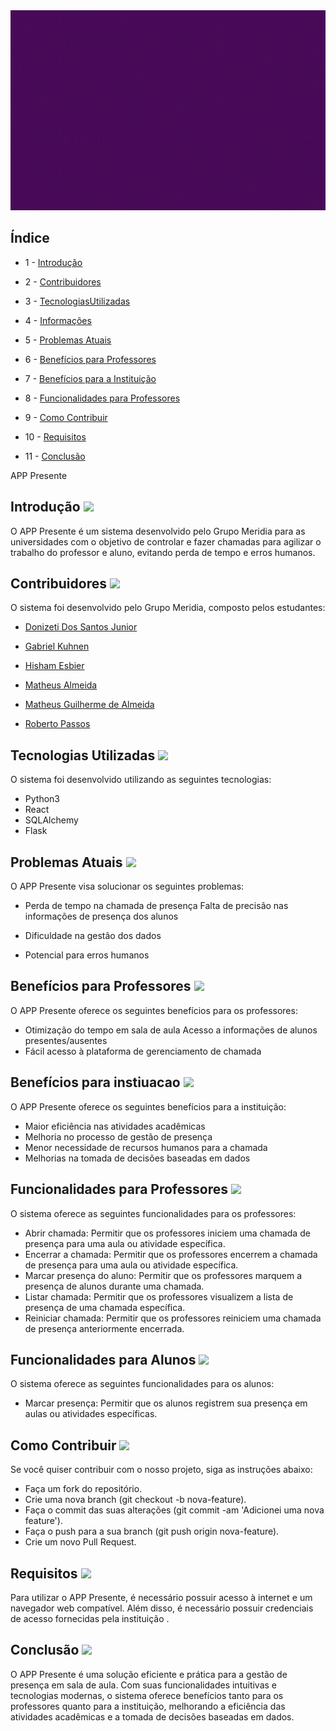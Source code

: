 
<img src="./Gif/Green%20Pixel%20Game%20Youtube%20Intro.gif" alt="Descrição do gif" style="width: 100rem; height: 20rem;">

## Índice
* 1 - [Introdução](#introducao)  
* 2 - [Contribuidores](#contribuidores)
* 3 - [TecnologiasUtilizadas](#tecnologiasutilizadas)
* 4 - [Informações](#informacoes) 
* 5 - [Problemas Atuais](#problemasatuais)
* 6 - [Benefícios para Professores](#beneficiosparaprofessores)
* 7 - [Benefícios para a Instituição](#beneficiosparaaInstituicao)
* 8 - [Funcionalidades para Professores](#funcionalidadesparaprofessores)

* 9 - [Como Contribuir](#comocontribuir)

* 10 - [Requisitos](#requisitos)
* 11 - [Conclusão](#conclusao)  

APP Presente
<a name="introducao"></a> 
## Introdução  <img src="https://cdn-icons-png.flaticon.com/128/4129/4129437.png" height=28>
O APP Presente é um sistema desenvolvido pelo Grupo Meridia para as universidades com o objetivo de controlar e fazer chamadas para agilizar o trabalho do professor e aluno, evitando perda de tempo e erros humanos. 
<a name ="contribuidores"></a>
## Contribuidores <img src="https://cdn-icons-png.flaticon.com/512/2636/2636184.png " height=28>
O sistema foi desenvolvido pelo Grupo Meridia, composto pelos estudantes:

- [Donizeti Dos Santos Junior](https://www.linkedin.com/in/donizetijunioreng)

- [Gabriel Kuhnen](https://www.linkedin.com/in/gabrielkuhnen)  

- [Hisham Esbier](https://www.linkedin.com/in/hesham-esper-388673144)   

- [Matheus Almeida](https://www.linkedin.com/in/tokram) 

- [Matheus Guilherme de Almeida](https://www.linkedin.com/in/matheus-galmeida)

- [Roberto Passos](https://www.linkedin.com/in/roberto-passos-897469241)

<a name ="tecnologiasutilizadas"></a>
## Tecnologias Utilizadas  <img src="https://cdn-icons-png.flaticon.com/128/1087/1087927.png" height=28>
O sistema foi desenvolvido utilizando as seguintes tecnologias:
* Python3  
* React 
* SQLAlchemy
* Flask  
<a name ="problemasatuais"></a>
## Problemas Atuais  <img src="   https://cdn-icons-png.flaticon.com/512/272/272340.png " height=28>

O APP Presente visa solucionar os seguintes problemas:
* Perda de tempo na chamada de presença
Falta de precisão nas informações de presença dos alunos

* Dificuldade na gestão dos dados

* Potencial para erros humanos

<a name ="beneficiosparaprofessores"></a>
## Benefícios para Professores  <img src="https://cdn.iconscout.com/icon/free/png-256/free-bonus-1612927-1371722.png?f=webp&w=256" height=28>

O APP Presente oferece os seguintes benefícios para os professores:

* Otimização do tempo em sala de aula
Acesso a informações de alunos presentes/ausentes
* Fácil acesso à plataforma de gerenciamento de chamada  

<a name ="benefíciosparaainstituicao"></a>
 ## Benefícios para instiuacao <img src="https://cdn.iconscout.com/icon/free/png-256/free-university-486920-2364989.png?f=webp&w=256" height=28>

O APP Presente oferece os seguintes benefícios para a instituição:  
* Maior eficiência nas atividades acadêmicas
* Melhoria no processo de gestão de presença
* Menor necessidade de recursos humanos para a chamada
* Melhorias na tomada de decisões baseadas em dados

<a name ="funcionalidadesparaprofessores"></a>
## Funcionalidades para Professores <img src= "https://cdn.iconscout.com/icon/free/png-256/free-function-2082708-1750137.png?f=webp&w=256" height=28 >
O sistema oferece as seguintes funcionalidades para os professores:  
* Abrir chamada: Permitir que os professores iniciem uma chamada de presença para uma aula ou atividade específica.
* Encerrar a chamada: Permitir que os professores encerrem a chamada de presença para uma aula ou atividade específica.
* Marcar presença do aluno: Permitir que os professores marquem a presença de alunos durante uma chamada.
* Listar chamada: Permitir que os professores visualizem a lista de presença de uma chamada específica.
* Reiniciar chamada: Permitir que os professores reiniciem uma chamada de presença anteriormente encerrada.

<a name ="funcionalidadesparaalunos"></a>
## Funcionalidades para Alunos <img src= "https://cdn.iconscout.com/icon/free/png-256/free-function-2082708-1750137.png?f=webp&w=256" height=28 >

O sistema oferece as seguintes funcionalidades para os alunos:

* Marcar presença: Permitir que os alunos registrem sua presença em aulas ou atividades específicas.

<a name ="comocontribuir"></a>
## Como Contribuir <img src="https://cdn.iconscout.com/icon/free/png-256/free-code-optimization-10-827050.png?f=webp&w=256" height=28>
Se você quiser contribuir com o nosso projeto, siga as instruções abaixo:

* Faça um fork do repositório.
* Crie uma nova branch (git checkout -b nova-feature).
* Faça o commit das suas alterações (git commit -am 'Adicionei uma nova feature').
* Faça o push para a sua branch (git push origin nova-feature).
* Crie um novo Pull Request.

<a name= "requisitos"></a>
## Requisitos <img src=" https://img.icons8.com/?size=512&id=1RiIKQ787Oqj&format=png " height =28>

Para utilizar o APP Presente, é necessário possuir acesso à internet e um navegador web compatível. Além disso, é necessário possuir credenciais de acesso fornecidas pela instituição
.
<a name="conclusao"></a>
## Conclusão <img src="https://img.icons8.com/?size=512&id=1ay0cDk955Il&format=png" height=28>
O APP Presente é uma solução eficiente e prática para a gestão de presença em sala de aula. Com suas funcionalidades intuitivas e tecnologias modernas, o sistema oferece benefícios tanto para os professores quanto para a instituição, melhorando a eficiência das atividades acadêmicas e a tomada de decisões baseadas em dados.

